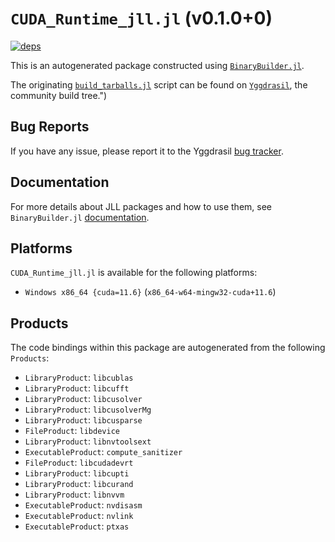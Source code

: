 # `CUDA_Runtime_jll.jl` (v0.1.0+0)

[![deps](https://juliahub.com/docs/CUDA_Runtime_jll/deps.svg)](https://juliahub.com/ui/Packages/CUDA_Runtime_jll/Hs50y?page=2)

This is an autogenerated package constructed using [`BinaryBuilder.jl`](https://github.com/JuliaPackaging/BinaryBuilder.jl).

The originating [`build_tarballs.jl`](https://github.com/JuliaPackaging/Yggdrasil/blob/17c16c83c62f7b5bd80250995521f405dfe581e7/C/CUDA/CUDA_Runtime/build_tarballs.jl) script can be found on [`Yggdrasil`](https://github.com/JuliaPackaging/Yggdrasil/), the community build tree.")

## Bug Reports

If you have any issue, please report it to the Yggdrasil [bug tracker](https://github.com/JuliaPackaging/Yggdrasil/issues).

## Documentation

For more details about JLL packages and how to use them, see `BinaryBuilder.jl` [documentation](https://docs.binarybuilder.org/stable/jll/).

## Platforms

`CUDA_Runtime_jll.jl` is available for the following platforms:

* `Windows x86_64 {cuda=11.6}` (`x86_64-w64-mingw32-cuda+11.6`)

## Products

The code bindings within this package are autogenerated from the following `Products`:

* `LibraryProduct`: `libcublas`
* `LibraryProduct`: `libcufft`
* `LibraryProduct`: `libcusolver`
* `LibraryProduct`: `libcusolverMg`
* `LibraryProduct`: `libcusparse`
* `FileProduct`: `libdevice`
* `LibraryProduct`: `libnvtoolsext`
* `ExecutableProduct`: `compute_sanitizer`
* `FileProduct`: `libcudadevrt`
* `LibraryProduct`: `libcupti`
* `LibraryProduct`: `libcurand`
* `LibraryProduct`: `libnvvm`
* `ExecutableProduct`: `nvdisasm`
* `ExecutableProduct`: `nvlink`
* `ExecutableProduct`: `ptxas`
